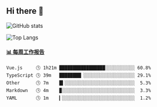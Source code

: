 ## Hi there 👋

![GitHub stats](https://github-readme-stats.orilight.top/api?username=orilights)

![Top Langs](https://github-readme-stats.orilight.top/api/top-langs/?username=orilights&layout=compact)

<!-- waka-box start -->
#### <a href="https://gist.github.com/92c8d5b388768c10efcba86e82b7c4fb" target="_blank">📊 每周工作报告</a>
```text
Vue.js     🕓 1h21m █████████████████░░░░░░░░░░░ 60.8%
TypeScript 🕓 39m   ████████▏░░░░░░░░░░░░░░░░░░░ 29.1%
Other      🕓 7m    █▍░░░░░░░░░░░░░░░░░░░░░░░░░░  5.3%
Markdown   🕓 4m    ▉░░░░░░░░░░░░░░░░░░░░░░░░░░░  3.3%
YAML       🕓 1m    ▎░░░░░░░░░░░░░░░░░░░░░░░░░░░  1.2%
```
<!-- Powered by https://github.com/journey-ad/waka-box-go . -->
<!-- waka-box end -->

